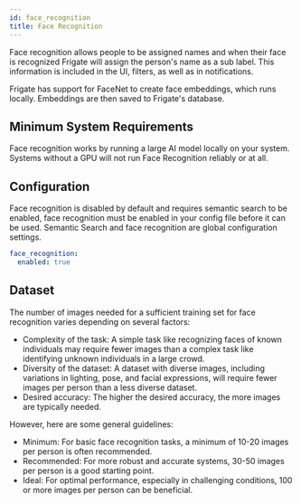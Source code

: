 ```yaml
---
id: face_recognition
title: Face Recognition
---
```


Face recognition allows people to be assigned names and when their face is recognized Frigate will assign the person's name as a sub label. This information is included in the UI, filters, as well as in notifications.

Frigate has support for FaceNet to create face embeddings, which runs locally. Embeddings are then saved to Frigate's database.

## Minimum System Requirements

Face recognition works by running a large AI model locally on your system. Systems without a GPU will not run Face Recognition reliably or at all.

## Configuration

Face recognition is disabled by default and requires semantic search to be enabled, face recognition must be enabled in your config file before it can be used. Semantic Search and face recognition are global configuration settings.

```yaml
face_recognition:
  enabled: true
```

## Dataset

The number of images needed for a sufficient training set for face recognition varies depending on several factors:

- Complexity of the task: A simple task like recognizing faces of known individuals may require fewer images than a complex task like identifying unknown individuals in a large crowd.
- Diversity of the dataset: A dataset with diverse images, including variations in lighting, pose, and facial expressions, will require fewer images per person than a less diverse dataset.
- Desired accuracy: The higher the desired accuracy, the more images are typically needed.

However, here are some general guidelines:

- Minimum: For basic face recognition tasks, a minimum of 10-20 images per person is often recommended.
- Recommended: For more robust and accurate systems, 30-50 images per person is a good starting point.
- Ideal: For optimal performance, especially in challenging conditions, 100 or more images per person can be beneficial.